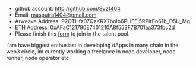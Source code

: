 - github account: http://github.com/Svz1404
- Email: masputra1404@gmail.com
- Arweave Address: 92OTHfz07QzKRX7bolb6PLiEEj5RPirEo61b_D5U_Mg
- ETH Address: 0xAFaC121790E7401210A8f553F7B701aa373fbc2d
- Please finish this [form](https://docs.google.com/forms/d/e/1FAIpQLSfWA5fIIcBgmRppm3jNz5vmf9Mai_QMVil-2pO4r7YKn_Zhtw/viewform?usp=sf_link) to join in the talent pool.

 i'am have biggest enthusiast in developing dApps in many chain in the web3 circle, im curently working a freelance in node developer, node runner, node operator etc
